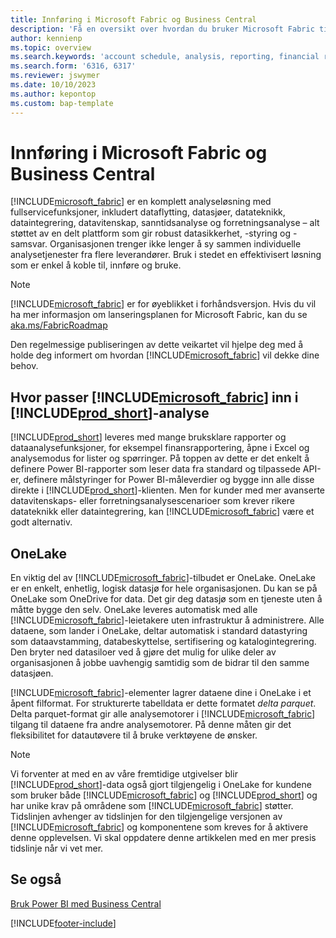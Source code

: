```yaml
---
title: Innføring i Microsoft Fabric og Business Central
description: 'Få en oversikt over hvordan du bruker Microsoft Fabric til å få innsikt, forretningsanalyse og KPI-er fra Business Central-data.'
author: kennienp
ms.topic: overview
ms.search.keywords: 'account schedule, analysis, reporting, financial report, business intelligence, KPI'
ms.search.form: '6316, 6317'
ms.reviewer: jswymer
ms.date: 10/10/2023
ms.author: kepontop
ms.custom: bap-template
---
```

# Innføring i Microsoft Fabric og Business Central

[!INCLUDE[microsoft_fabric](includes/microsoft_fabric.md)] er en komplett analyseløsning med fullservicefunksjoner, inkludert dataflytting, datasjøer, datateknikk, dataintegrering, datavitenskap, sanntidsanalyse og forretningsanalyse – alt støttet av en delt plattform som gir robust datasikkerhet, -styring og -samsvar. Organisasjonen trenger ikke lenger å sy sammen individuelle analysetjenester fra flere leverandører. Bruk i stedet en effektivisert løsning som er enkel å koble til, innføre og bruke.

> [!NOTE]
> [!INCLUDE[microsoft_fabric](includes/microsoft_fabric.md)] er for øyeblikket i forhåndsversjon. Hvis du vil ha mer informasjon om lanseringsplanen for Microsoft Fabric, kan du se [aka.ms/FabricRoadmap](https://aka.ms/FabricRoadmap)
> 
> Den regelmessige publiseringen av dette veikartet vil hjelpe deg med å holde deg informert om hvordan [!INCLUDE[microsoft_fabric](includes/microsoft_fabric.md)] vil dekke dine behov.

## Hvor passer [!INCLUDE[microsoft_fabric](includes/microsoft_fabric.md)] inn i [!INCLUDE[prod_short](includes/prod_short.md)]-analyse

[!INCLUDE[prod_short](includes/prod_short.md)] leveres med mange bruksklare rapporter og dataanalysefunksjoner, for eksempel finansrapportering, åpne i Excel og analysemodus for lister og spørringer. På toppen av dette er det enkelt å definere Power BI-rapporter som leser data fra standard og tilpassede API-er, definere målstyringer for Power BI-måleverdier og bygge inn alle disse direkte i [!INCLUDE[prod_short](includes/prod_short.md)]-klienten. Men for kunder med mer avanserte datavitenskaps- eller forretningsanalysescenarioer som krever rikere datateknikk eller dataintegrering, kan [!INCLUDE[microsoft_fabric](includes/microsoft_fabric.md)] være et godt alternativ. 

## OneLake

En viktig del av [!INCLUDE[microsoft_fabric](includes/microsoft_fabric.md)]-tilbudet er OneLake. OneLake er en enkelt, enhetlig, logisk datasjø for hele organisasjonen. Du kan se på OneLake som OneDrive for data. Det gir deg datasjø som en tjeneste uten å måtte bygge den selv. OneLake leveres automatisk med alle [!INCLUDE[microsoft_fabric](includes/microsoft_fabric.md)]-leietakere uten infrastruktur å administrere. Alle dataene, som lander i OneLake, deltar automatisk i standard datastyring som dataavstamming, databeskyttelse, sertifisering og katalogintegrering. Den bryter ned datasiloer ved å gjøre det mulig for ulike deler av organisasjonen å jobbe uavhengig samtidig som de bidrar til den samme datasjøen.

[!INCLUDE[microsoft_fabric](includes/microsoft_fabric.md)]-elementer lagrer dataene dine i OneLake i et åpent filformat. For strukturerte tabelldata er dette formatet *delta parquet*. Delta parquet-format gir alle analysemotorer i [!INCLUDE[microsoft_fabric](includes/microsoft_fabric.md)] tilgang til dataene fra andre analysemotorer. På denne måten gir det fleksibilitet for datautøvere til å bruke verktøyene de ønsker.

> [!NOTE]
> Vi forventer at med en av våre fremtidige utgivelser blir [!INCLUDE[prod_short](includes/prod_short.md)]-data også gjort tilgjengelig i OneLake for kundene som bruker både [!INCLUDE[microsoft_fabric](includes/microsoft_fabric.md)] og [!INCLUDE[prod_short](includes/prod_short.md)] og har unike krav på områdene som [!INCLUDE[microsoft_fabric](includes/microsoft_fabric.md)] støtter. Tidslinjen avhenger av tidslinjen for den tilgjengelige versjonen av [!INCLUDE[microsoft_fabric](includes/microsoft_fabric.md)] og komponentene som kreves for å aktivere denne opplevelsen. Vi skal oppdatere denne artikkelen med en mer presis tidslinje når vi vet mer.

## Se også
[Bruk Power BI med Business Central](admin-powerbi.md)   

[!INCLUDE[footer-include](includes/footer-banner.md)]
